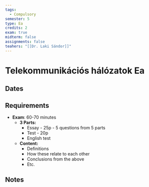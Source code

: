 ```yaml
---
tags:
  - Compulsory
semester: 5
type: Ea
credits: 2
exam: true
midterm: false
assignments: false
teahers: "[[Dr. Laki Sándor]]"
---
```

# Telekommunikációs hálózatok Ea
## Dates
## Requirements
- **Exam**: 60-70 minutes
	- **3 Parts:**
		- Essay - 25p - 5 questions from 5 parts
		- Test - 20p
		- English test
	- **Content:**
		- Definitions
		- How these relate to each other
		- Conclusions from the above
		- Etc.
## Notes

